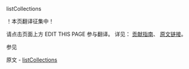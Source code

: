  listCollections

 ！本页翻译征集中！

请点击页面上方 EDIT THIS PAGE 参与翻译。
详见：
[贡献指南]( https://github.com/JinMuInfo/MongoDB-Manual-zh/blob/master/CONTRIBUTING.md )、
[原文链接](  https://docs.mongodb.com/manual/reference/command/listCollections/  )。

 参见

原文 - [listCollections]( https://docs.mongodb.com/manual/reference/command/listCollections/ )

